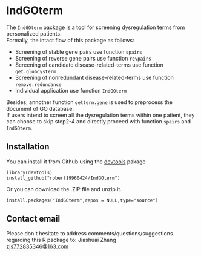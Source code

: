 # IndGOterm
The `IndGOterm` package is a tool for screening dysregulation terms from personalized patients.<br>
Formally, the intact flow of this package as follows:<br>
* Screening of stable gene pairs use function `spairs`<br>
* Screening of reverse gene pairs use function `revpairs`<br>
* Screening of candidate disease-related-terms use function `get.globdysterm`<br>
* Screening of nonredundant disease-related-terms use function `remove.redundance`<br>
* Individual application use function `IndGOterm`<br>

Besides, annother function `getterm.gene` is used to preprocess the document of GO database.<br>
If users intend to screen all the dysregulation terms within one patient, they can choose to skip step2-4 and directly proceed with function `spairs` and `IndGOterm`.<br>
## Installation
You can install it from Github using the [devtools](https://github.com/r-lib/devtools "悬停显示") pakage<br>

```
library(devtools)
install_github("robert19960424/IndGOterm")
```
Or you can download the .ZIP file and unzip it.
```
install.packages("IndGOterm",repos = NULL,type="source")
```

## Contact email
Please don't hesitate to address comments/questions/suggestions regarding this R package to: Jiashuai Zhang <br>
zjs772835346@163.com



